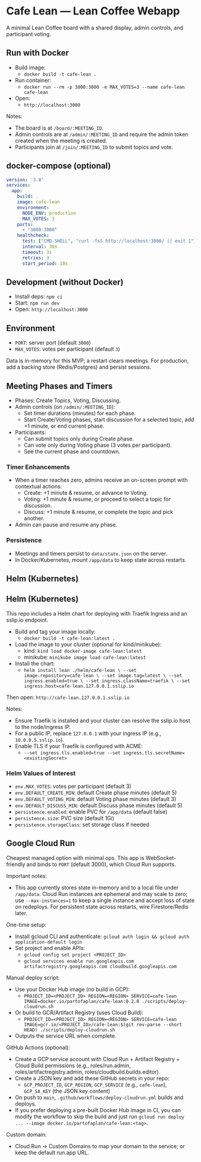 # Cafe Lean — Lean Coffee Webapp

A minimal Lean Coffee board with a shared display, admin controls, and participant voting.

## Run with Docker

- Build image:
  - `docker build -t cafe-lean .`
- Run container:
  - `docker run --rm -p 3000:3000 -e MAX_VOTES=3 --name cafe-lean cafe-lean`
- Open:
  - `http://localhost:3000`

Notes:
- The board is at `/board/:MEETING_ID`.
- Admin controls are at `/admin/:MEETING_ID` and require the admin token created when the meeting is created.
- Participants join at `/join/:MEETING_ID` to submit topics and vote.

## docker-compose (optional)

```yaml
version: '3.8'
services:
  app:
    build: .
    image: cafe-lean
    environment:
      NODE_ENV: production
      MAX_VOTES: 3
    ports:
      - "3000:3000"
    healthcheck:
      test: ["CMD-SHELL", "curl -fsS http://localhost:3000/ || exit 1"]
      interval: 30s
      timeout: 3s
      retries: 3
      start_period: 10s
```

## Development (without Docker)

- Install deps: `npm ci`
- Start: `npm run dev`
- Open: `http://localhost:3000`

## Environment

- `PORT`: server port (default `3000`)
- `MAX_VOTES`: votes per participant (default `3`)

Data is in-memory for this MVP; a restart clears meetings. For production, add a backing store (Redis/Postgres) and persist sessions.

## Meeting Phases and Timers

- Phases: Create Topics, Voting, Discussing.
- Admin controls (on `/admin/:MEETING_ID`):
  - Set timer durations (minutes) for each phase.
  - Start Create/Voting phases, start discussion for a selected topic, add +1 minute, or end current phase.
- Participants:
  - Can submit topics only during Create phase.
  - Can vote only during Voting phase (3 votes per participant).
  - See the current phase and countdown.

### Timer Enhancements
- When a timer reaches zero, admins receive an on-screen prompt with contextual actions:
  - Create: +1 minute & resume, or advance to Voting.
  - Voting: +1 minute & resume, or proceed to select a topic for discussion.
  - Discuss: +1 minute & resume, or complete the topic and pick another.
- Admin can pause and resume any phase.

### Persistence
- Meetings and timers persist to `data/state.json` on the server.
- In Docker/Kubernetes, mount `/app/data` to keep state across restarts.

## Helm (Kubernetes)

## Helm (Kubernetes)

This repo includes a Helm chart for deploying with Traefik Ingress and an sslip.io endpoint.

- Build and tag your image locally:
  - `docker build -t cafe-lean:latest .`
- Load the image to your cluster (optional for kind/minikube):
  - kind: `kind load docker-image cafe-lean:latest`
  - minikube: `minikube image load cafe-lean:latest`
- Install the chart:
  - `helm install lean ./helm/cafe-lean \
      --set image.repository=cafe-lean \
      --set image.tag=latest \
      --set ingress.enabled=true \
      --set ingress.className=traefik \
      --set ingress.host=cafe-lean.127.0.0.1.sslip.io`

Then open: `http://cafe-lean.127.0.0.1.sslip.io`

Notes:
- Ensure Traefik is installed and your cluster can resolve the sslip.io host to the node/ingress IP.
- For a public IP, replace `127.0.0.1` with your ingress IP (e.g., `10.0.0.5.sslip.io`).
- Enable TLS if your Traefik is configured with ACME:
  - `--set ingress.tls.enabled=true --set ingress.tls.secretName=<existingSecret>`

### Helm Values of Interest
- `env.MAX_VOTES`: votes per participant (default 3)
- `env.DEFAULT_CREATE_MIN`: default Create phase minutes (default 5)
- `env.DEFAULT_VOTING_MIN`: default Voting phase minutes (default 3)
- `env.DEFAULT_DISCUSS_MIN`: default Discuss phase minutes (default 5)
- `persistence.enabled`: enable PVC for `/app/data` (default false)
- `persistence.size`: PVC size (default 1Gi)
- `persistence.storageClass`: set storage class if needed

## Google Cloud Run

Cheapest managed option with minimal ops. This app is WebSocket-friendly and binds to `PORT` (default 3000), which Cloud Run supports.

Important notes:
- This app currently stores state in-memory and to a local file under `/app/data`. Cloud Run instances are ephemeral and may scale to zero; use `--max-instances=1` to keep a single instance and accept loss of state on redeploys. For persistent state across restarts, wire Firestore/Redis later.

One-time setup:
- Install gcloud CLI and authenticate: `gcloud auth login && gcloud auth application-default login`
- Set project and enable APIs:
  - `gcloud config set project <PROJECT_ID>`
  - `gcloud services enable run.googleapis.com artifactregistry.googleapis.com cloudbuild.googleapis.com`

Manual deploy script:
- Use your Docker Hub image (no build in GCP):
  - `PROJECT_ID=<PROJECT_ID> REGION=<REGION> SERVICE=cafe-lean IMAGE=docker.io/partofaplan/cafe-lean:0.2.0 ./scripts/deploy-cloudrun.sh`
- Or build to GCR/Artifact Registry (uses Cloud Build):
  - `PROJECT_ID=<PROJECT_ID> REGION=<REGION> SERVICE=cafe-lean IMAGE=gcr.io/<PROJECT_ID>/cafe-lean:$(git rev-parse --short HEAD) ./scripts/deploy-cloudrun.sh`
- Outputs the service URL when complete.

GitHub Actions (optional):
- Create a GCP service account with Cloud Run + Artifact Registry + Cloud Build permissions (e.g., roles/run.admin, roles/artifactregistry.admin, roles/cloudbuild.builds.editor).
- Create a JSON key and add these GitHub secrets in your repo:
  - `GCP_PROJECT_ID`, `GCP_REGION`, `GCP_SERVICE` (e.g., `cafe-lean`), `GCP_SA_KEY` (the JSON key content)
- On push to `main`, `.github/workflows/deploy-cloudrun.yml` builds and deploys.
 - If you prefer deploying a pre-built Docker Hub image in CI, you can modify the workflow to skip the build and just run `gcloud run deploy ... --image docker.io/partofaplan/cafe-lean:<tag>`.

Custom domain:
- Cloud Run → Custom Domains to map your domain to the service; or keep the default run.app URL.
